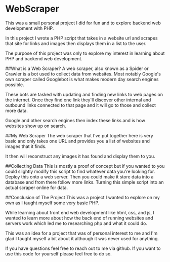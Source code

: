 # WebScraper
This was a small personal project I did for fun and to explore backend web development with PHP. 

In this project I wrote a PHP script that takes in a website url and scrapes that site for links and images then displays them in a list to the user. 

The purpose of this project was only to explore my interest in learning about PHP and backend web development. 

##What is a Web Scraper?
A web scraper, also known as a Spider or Crawler is a bot used to collect data from websites. Most notably Google's own scraper called Googlebot is what makes modern day search engines possible. 

These bots are tasked with updating and finding new links to web pages on the internet. Once they find one link they'll discover other internal and outbound links connected to that page and it will go to those and collect more data. 

Google and other search engines then index these links and is how websites show up on search. 

##My Web Scraper
The web scraper that I've put together here is very basic and only takes one URL and provides you a list of websites and images that it finds. 

It then will reconstruct any images it has found and display them to you. 

##Collecting Data
This is mostly a proof of concept but if you wanted to you could slightly modify this script to find whatever data you're looking for. 
Deploy this onto a web server. 
Then you could make it store data into a database and from there follow more links.
Turning this simple script into an actual scraper online for data. 

##Conclusion of The Project
This was a project I wanted to explore on my own as I taught myself some very basic PHP. 

While learning about front end web development like html, css, and js, I wanted to learn more about how the back end of running websites and servers work which led me to researching php and what it could do. 

This was an idea for a project that was of personal interest to me and I'm glad I taught myself a bit about it although it was never used for anything. 

If you have questions feel free to reach out to me via github. If you want to use this code for yourself please feel free to do so. 

